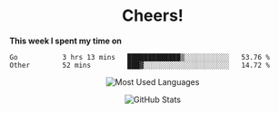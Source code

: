 <h1 align="center">Cheers!</h1>

**This week I spent my time on**
<!--START_SECTION:waka-->

```text
Go           3 hrs 13 mins   █████████████▒░░░░░░░░░░░   53.76 %
Other        52 mins         ███▓░░░░░░░░░░░░░░░░░░░░░   14.72 %
```

<!--END_SECTION:waka-->

<p align="center"><img src="https://github-readme-stats.vercel.app/api/top-langs/?username=thnkrn&layout=compact&hide=html&theme=tokyonight" alt="Most Used Languages" /></p>

<p align="center"><img src="https://github-readme-stats.vercel.app/api?username=thnkrn&show_icons=true&count_private=true&theme=tokyonight" alt="GitHub Stats" /></p>

<!-- <p align="center"><a href="https://wakatime.com"><img src="https://wakatime.com/share/@thnkrn/40092326-d1bd-471b-89da-9a7c63939402.png" /></p>
 -->
